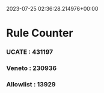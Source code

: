 2023-07-25 02:36:28.214976+00:00
# Rule Counter 
 ### UCATE : 431197

 ### Veneto : 230936

 ### Allowlist : 13929
